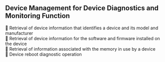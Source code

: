 <h2> Device Management for Device Diagnostics and Monitoring Function </h2>

 Retrieval of device information that identifies a device and its model and manufacturer <br>
 Retrieval of device information for the software and firmware installed on the device <br>
 Retrieval of information associated with the memory in use by a device <br>
 Device reboot diagnostic operation <br>
